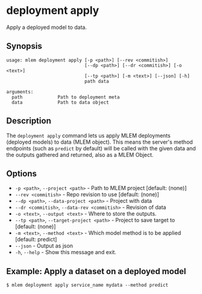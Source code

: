# deployment apply

Apply a deployed model to data.

## Synopsis

```usage
usage: mlem deployment apply [-p <path>] [--rev <commitish>]
                             [--dp <path>] [--dr <commitish>] [-o <text>]
                             [--tp <path>] [-m <text>] [--json] [-h]
                             path data

arguments:
  path             Path to deployment meta
  data             Path to data object
```

## Description

The `deployment apply` command lets us apply MLEM deployments (deployed models)
to data (MLEM object). This means the server's method endpoints (such as
`predict` by default) will be called with the given data and the outputs
gathered and returned, also as a MLEM Object.

## Options

- `-p <path>`, `--project <path>` - Path to MLEM project [default: (none)]
- `--rev <commitish>` - Repo revision to use [default: (none)]
- `--dp <path>`, `--data-project <path>` - Project with data
- `--dr <commitish>`, `--data-rev <commitish>` - Revision of data
- `-o <text>`, `--output <text>` - Where to store the outputs.
- `--tp <path>`, `--target-project <path>` - Project to save target to [default:
  (none)]
- `-m <text>`, `--method <text>` - Which model method is to be applied [default:
  predict]
- `--json` - Output as json
- `-h`, `--help` - Show this message and exit.

## Example: Apply a dataset on a deployed model

```cli
$ mlem deployment apply service_name mydata --method predict
```

